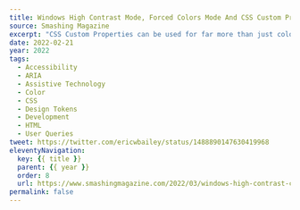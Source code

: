 ```yaml
---
title: Windows High Contrast Mode, Forced Colors Mode And CSS Custom Properties
source: Smashing Magazine
excerpt: "CSS Custom Properties can be used for far more than just color, and their values update in realtime, both via display mode updates and JavaScript logic. This is powerful stuff."
date: 2022-02-21
year: 2022
tags:
  - Accessibility
  - ARIA
  - Assistive Technology
  - Color
  - CSS
  - Design Tokens
  - Development
  - HTML
  - User Queries
tweet: https://twitter.com/ericwbailey/status/1488890147630419968
eleventyNavigation:
  key: {{ title }}
  parent: {{ year }}
  order: 8
  url: https://www.smashingmagazine.com/2022/03/windows-high-contrast-colors-mode-css-custom-properties/
permalink: false
---
```

